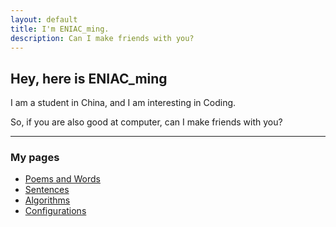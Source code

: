 ```yaml
---
layout: default
title: I'm ENIAC_ming.
description: Can I make friends with you?
---
```


## Hey, here is ENIAC_ming

I am a student in China, and I am interesting in Coding.

So, if you are also good at computer, can I make friends with you?

- - -

### My pages

- [Poems and Words](./poems%26words.html)
- [Sentences](./sentences.html)
- [Algorithms](http://al.yanjm.top/)
- [Configurations](./configurations.html)